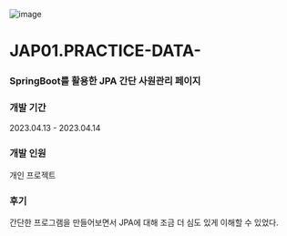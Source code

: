 ![image](https://user-images.githubusercontent.com/121071418/233336216-17724801-fb34-48e8-a968-886dd6de062d.png)


# JAP01.PRACTICE-DATA-


### SpringBoot를 활용한 JPA 간단 사원관리 페이지

### 개발 기간
2023.04.13 - 2023.04.14

### 개발 인원
개인 프로젝트

### 후기
간단한 프로그램을 만들어보면서 JPA에 대해 조금 더 심도 있게 이해할 수 있었다.

